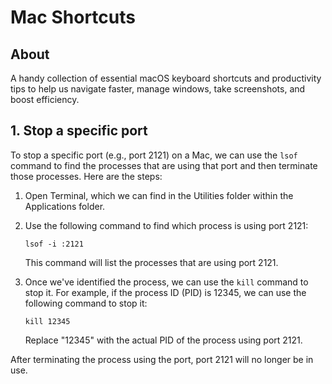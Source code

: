 # Mac Shortcuts

## About

A handy collection of essential macOS keyboard shortcuts and productivity tips to help us navigate faster, manage windows, take screenshots, and boost efficiency.

## 1. Stop a specific port

To stop a specific port (e.g., port 2121) on a Mac, we can use the `lsof` command to find the processes that are using that port and then terminate those processes. Here are the steps:

1. Open Terminal, which we can find in the Utilities folder within the Applications folder.
2.  Use the following command to find which process is using port 2121:

    ```shell
    lsof -i :2121
    ```

    This command will list the processes that are using port 2121.
3.  Once we've identified the process, we can use the `kill` command to stop it. For example, if the process ID (PID) is 12345, we can use the following command to stop it:

    ```shell
    kill 12345
    ```

    Replace "12345" with the actual PID of the process using port 2121.

After terminating the process using the port, port 2121 will no longer be in use.





